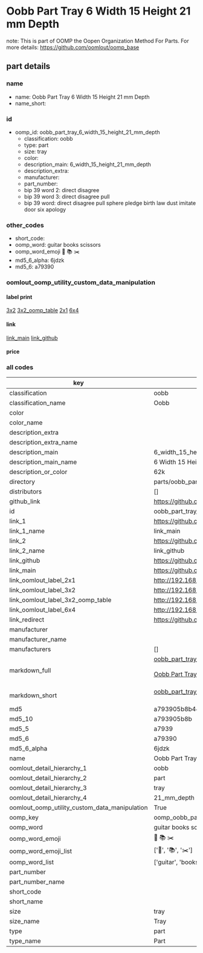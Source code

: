 # Oobb Part Tray 6 Width 15 Height 21 mm Depth  

note: This is part of OOMP the Oopen Organization Method For Parts. For more details: https://github.com/oomlout/oomp_base

##  part details
  







### name
* name: Oobb Part Tray 6 Width 15 Height 21 mm Depth
* name_short: 
### id
* oomp_id: oobb_part_tray_6_width_15_height_21_mm_depth
  * classification: oobb
  * type: part
  * size: tray
  * color: 
  * description_main: 6_width_15_height_21_mm_depth
  * description_extra: 
  * manufacturer: 
  * part_number: 
  * bip 39 word 2: direct disagree
  * bip 39 word 3: direct disagree pull
  * bip 39 word: direct disagree pull sphere pledge birth law dust imitate door six apology

### other_codes
* short_code: 
* oomp_word: guitar books scissors
* oomp_word_emoji :guitar: :books: :scissors:
* md5_6_alpha: 6jdzk
* md5_6: a79390






### oomlout_oomp_utility_custom_data_manipulation
#### label print
[3x2](http://192.168.1.245:1112/?label=oomp%206jdzk)
[3x2_oomp_table](http://192.168.1.108:1112/?label=oomp%206jdzk)
[2x1](http://192.168.1.242:1112/?label=oomp%206jdzk)
[6x4](http://192.168.1.55:1112/?label=oomp%206jdzk)    

#### link

[link_main](https://github.com/oomlout/oomlout_oomp_version_1_messy/tree/main/parts/oobb_part_tray_6_width_15_height_21_mm_depth) [link_github](https://github.com/oomlout/oomlout_oomp_version_1_messy/tree/main/parts/oobb_part_tray_6_width_15_height_21_mm_depth)                             

#### price







### all codes 
| key | value |  
| --- | --- |  
| classification | oobb |  
| classification_name | Oobb |  
| color |  |  
| color_name |  |  
| description_extra |  |  
| description_extra_name |  |  
| description_main | 6_width_15_height_21_mm_depth |  
| description_main_name | 6 Width 15 Height 21 mm Depth |  
| description_or_color | 62k |  
| directory | parts/oobb_part_tray_6_width_15_height_21_mm_depth |  
| distributors | [] |  
| github_link | https://github.com/oomlout/oomlout_oomp_part_src/tree/main/parts/oobb_part_tray_6_width_15_height_21_mm_depth |  
| id | oobb_part_tray_6_width_15_height_21_mm_depth |  
| link_1 | https://github.com/oomlout/oomlout_oomp_version_1_messy/tree/main/parts/oobb_part_tray_6_width_15_height_21_mm_depth |  
| link_1_name | link_main |  
| link_2 | https://github.com/oomlout/oomlout_oomp_version_1_messy/tree/main/parts/oobb_part_tray_6_width_15_height_21_mm_depth |  
| link_2_name | link_github |  
| link_github | https://github.com/oomlout/oomlout_oomp_version_1_messy/tree/main/parts/oobb_part_tray_6_width_15_height_21_mm_depth |  
| link_main | https://github.com/oomlout/oomlout_oomp_version_1_messy/tree/main/parts/oobb_part_tray_6_width_15_height_21_mm_depth |  
| link_oomlout_label_2x1 | http://192.168.1.242:1112/?label=oomp%206jdzk |  
| link_oomlout_label_3x2 | http://192.168.1.245:1112/?label=oomp%206jdzk |  
| link_oomlout_label_3x2_oomp_table | http://192.168.1.108:1112/?label=oomp%206jdzk |  
| link_oomlout_label_6x4 | http://192.168.1.55:1112/?label=oomp%206jdzk |  
| link_redirect | https://github.com/oomlout/oomlout_oomp_version_1_messy/tree/main/parts/oobb_part_tray_6_width_15_height_21_mm_depth |  
| manufacturer |  |  
| manufacturer_name |  |  
| manufacturers | [] |  
| markdown_full | [oobb_part_tray_6_width_15_height_21_mm_depth](none)<br>[](none)<br>[Oobb Part Tray 6 Width 15 Height 21 Mm Depth](none)<br><br> |  
| markdown_short | [oobb_part_tray_6_width_15_height_21_mm_depth](none)<br><br> |  
| md5 | a793905b8b444fbc5ad34d175a8fb1f4 |  
| md5_10 | a793905b8b |  
| md5_5 | a7939 |  
| md5_6 | a79390 |  
| md5_6_alpha | 6jdzk |  
| name | Oobb Part Tray 6 Width 15 Height 21 mm Depth |  
| oomlout_detail_hierarchy_1 | oobb |  
| oomlout_detail_hierarchy_2 | part |  
| oomlout_detail_hierarchy_3 | tray |  
| oomlout_detail_hierarchy_4 | 21_mm_depth |  
| oomlout_oomp_utility_custom_data_manipulation | True |  
| oomp_key | oomp_oobb_part_tray_6_width_15_height_21_mm_depth |  
| oomp_word | guitar books scissors |  
| oomp_word_emoji | :guitar: :books: :scissors: |  
| oomp_word_emoji_list | [':guitar:', ':books:', ':scissors:'] |  
| oomp_word_list | ['guitar', 'books', 'scissors'] |  
| part_number |  |  
| part_number_name |  |  
| short_code |  |  
| short_name |  |  
| size | tray |  
| size_name | Tray |  
| type | part |  
| type_name | Part |  

